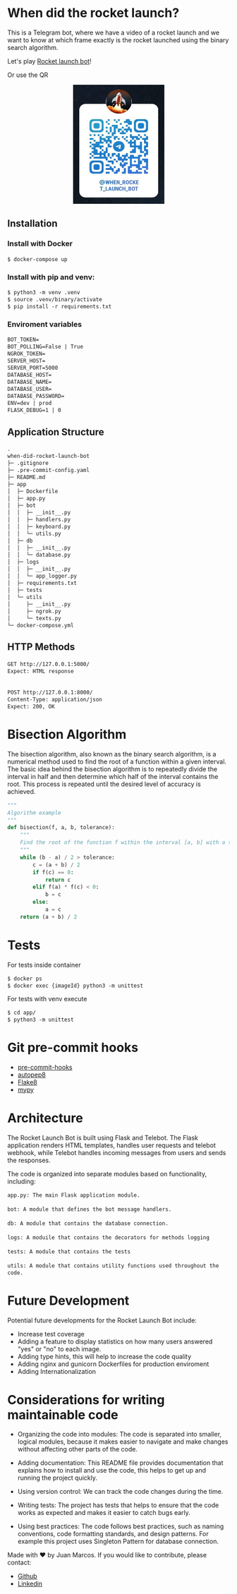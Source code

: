 # When did the rocket launch?


This is a Telegram bot, where we have a video of a rocket launch and we want to know at which frame exactly is the rocket launched using the binary search algorithm.

Let's play [Rocket launch bot](https://t.me/when_rocket_launch_bot)!

Or use the QR

<p align="center">
    <img src="./documentation/bot_qr.jpg"  width="207" height="270">
</p>

## Installation

### Install with Docker

```
$ docker-compose up
```

### Install with pip and venv:

```
$ python3 -m venv .venv
$ source .venv/binary/activate
$ pip install -r requirements.txt
```

### Enviroment variables
```
BOT_TOKEN=
BOT_POLLING=False | True
NGROK_TOKEN=
SERVER_HOST=
SERVER_PORT=5000
DATABASE_HOST=
DATABASE_NAME=
DATABASE_USER=
DATABASE_PASSWORD=
ENV=dev | prod
FLASK_DEBUG=1 | 0
```


## Application Structure
```
.
when-did-rocket-launch-bot
├─ .gitignore
├─ .pre-commit-config.yaml
├─ README.md
├─ app
│  ├─ Dockerfile
│  ├─ app.py
│  ├─ bot
│  │  ├─ __init__.py
│  │  ├─ handlers.py
│  │  ├─ keyboard.py
│  │  └─ utils.py
│  ├─ db
│  │  ├─ __init__.py
│  │  └─ database.py
│  ├─ logs
│  │  ├─ __init__.py
│  │  └─ app_logger.py
│  ├─ requirements.txt
│  ├─ tests
│  └─ utils
│     ├─ __init__.py
│     ├─ ngrok.py
│     └─ texts.py
└─ docker-compose.yml
```

## HTTP Methods

```http
GET http://127.0.0.1:5000/
Expect: HTML response


POST http://127.0.0.1:8000/
Content-Type: application/json
Expect: 200, OK
```


# Bisection Algorithm

The bisection algorithm, also known as the binary search algorithm, is a numerical method used to find the root of a function within a given interval. The basic idea behind the bisection algorithm is to repeatedly divide the interval in half and then determine which half of the interval contains the root. This process is repeated until the desired level of accuracy is achieved.

```python
"""
Algorithm example
"""
def bisection(f, a, b, tolerance):
    """
    Find the root of the function f within the interval [a, b] with a tolerance.
    """
    while (b - a) / 2 > tolerance:
        c = (a + b) / 2
        if f(c) == 0:
            return c
        elif f(a) * f(c) < 0:
            b = c
        else:
            a = c
    return (a + b) / 2
```

# Tests

For tests inside container
```
$ docker ps
$ docker exec {imageId} python3 -m unittest
```

For tests with venv execute

```
$ cd app/
$ python3 -m unittest
```

# Git pre-commit hooks

- [pre-commit-hooks](https://github.com/pre-commit/pre-commit-hooks)
- [autopep8](https://github.com/pre-commit/mirrors-autopep8)
- [Flake8](https://github.com/pycqa/flake8)
- [mypy](https://github.com/pre-commit/mirrors-mypy)

# Architecture

The Rocket Launch Bot is built using Flask and Telebot. The Flask application renders HTML templates, handles user requests and telebot webhook, while Telebot handles incoming messages from users and sends the responses.

The code is organized into separate modules based on functionality, including:
```
app.py: The main Flask application module.

bot: A module that defines the bot message handlers.

db: A module that contains the database connection.

logs: A moduile that contains the decorators for methods logging

tests: A module that contains the tests

utils: A module that contains utility functions used throughout the code.
```

# Future Development
Potential future developments for the Rocket Launch Bot include:

- Increase test coverage
- Adding a feature to display statistics on how many users answered "yes" or "no" to each image.
- Adding type hints, this will help to increase the code quality
- Adding nginx and gunicorn Dockerfiles for production enviroment
- Adding Internationalization


# Considerations for writing maintainable code

- Organizing the code into modules: The code is separated into smaller, logical modules, because it makes easier to navigate and make changes without affecting other parts of the code.

- Adding documentation: This README file provides documentation that explains how to install and use the code, this helps to get up and running the project quickly.

- Using version control: We can track the code changes during the time.

- Writing tests: The project has tests that helps to ensure that the code works as expected and makes it easier to catch bugs early.

- Using best practices: The code follows best practices, such as naming conventions, code formatting standards, and design patterns. For example this project uses Singleton Pattern for database connection.


Made with ❤️ by Juan Marcos. If you would like to contribute, please contact:
- [Github](https://github.com/juanmarcoscabezas)
- [Linkedin](https://www.linkedin.com/in/juanmarcoscabezas/)
